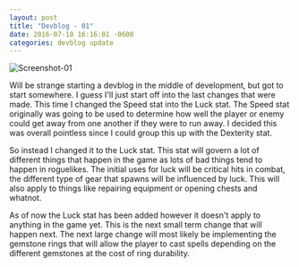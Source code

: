 ```yaml
---
layout: post
title: "Devblog - 01"
date: 2016-07-10 16:16:01 -0600
categories: devblog update
---
```


![Screenshot-01](http://i.imgur.com/l4qLjFN.png)

Will be strange starting a devblog in the middle of development, but got to start somewhere. I guess I'll just start off into the last changes that were made. This time I changed the Speed stat into the Luck stat. The Speed stat originally was going to be used to determine how well the player or enemy could get away from one another if they were to run away. I decided this was overall pointless since I could group this up with the Dexterity stat.
<!--more-->
So instead I changed it to the Luck stat. This stat will govern a lot of different things that happen in the game as lots of bad things tend to happen in roguelikes. The initial uses for luck will be critical hits in combat, the different type of gear that spawns will be influenced by luck. This will also apply to things like repairing equipment or opening chests and whatnot.

As of now the Luck stat has been added however it doesn't apply to anything in the game yet. This is the next small term change that will happen next. The next large change will most likely be implementing the gemstone rings that will allow the player to cast spells depending on the different gemstones at the cost of ring durability.
